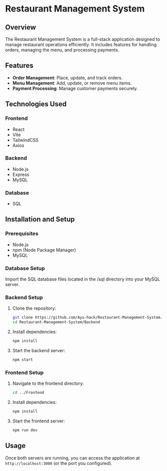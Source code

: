 
# Restaurant Management System

## Overview
The Restaurant Management System is a full-stack application designed to manage restaurant operations efficiently. It includes features for handling orders, managing the menu, and processing payments.

## Features
- **Order Management**: Place, update, and track orders.
- **Menu Management**: Add, update, or remove menu items.
- **Payment Processing**: Manage customer payments securely.

## Technologies Used
### Frontend
- React
- Vite
- TailwindCSS
- Axios

### Backend
- Node.js
- Express
- MySQL

### Database
- SQL

## Installation and Setup

### Prerequisites
- Node.js
- npm (Node Package Manager)
- MySQL

### Database Setup

Import the SQL database files located in the /sql directory into your MySQL server.

### Backend Setup
1. Clone the repository:
   ```sh
   git clone https://github.com/Ayu-hack/Restaurant-Management-System.git
   cd Restaurant-Management-System/Backend
   ```
2. Install dependencies:
   ```sh
   npm install
   ```
3. Start the backend server:
   ```sh
   npm start
   ```

### Frontend Setup
1. Navigate to the frontend directory:
   ```sh
   cd ../Frontend
   ```
2. Install dependencies:
   ```sh
   npm install
   ```
3. Start the frontend server:
   ```sh
   npm run dev
   ```

## Usage
Once both servers are running, you can access the application at `http://localhost:3000` (or the port you configured).
